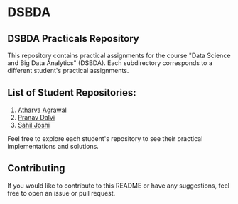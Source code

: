 # DSBDA

## DSBDA Practicals Repository

This repository contains practical assignments for the course "Data Science and Big Data Analytics" (DSBDA). Each subdirectory corresponds to a different student's practical assignments.

## List of Student Repositories:

1. [Atharva Agrawal](https://github.com/atharvaagrawal/SPPU-DSBDA-Practical)
2. [Pranav Dalvi](https://github.com/pranavdalvi2003/Practicals-24)
3. [Sahil Joshi](https://github.com/sahiljoshi24/DSBDA_Practicals/)

Feel free to explore each student's repository to see their practical implementations and solutions.

## Contributing

If you would like to contribute to this README or have any suggestions, feel free to open an issue or pull request.

